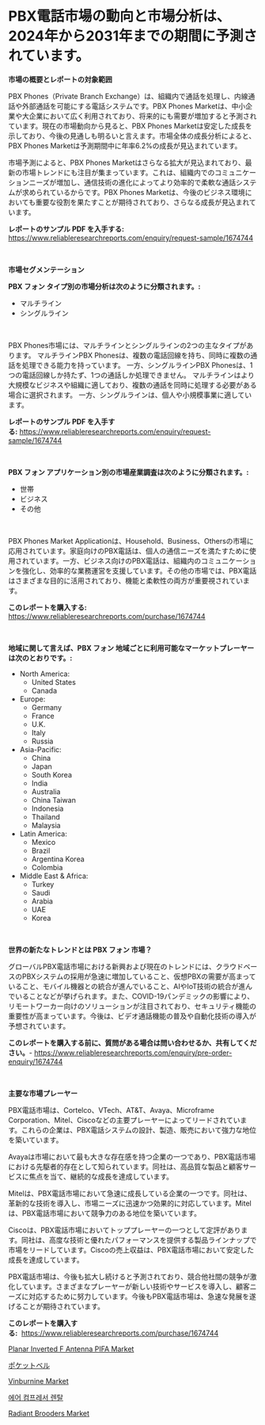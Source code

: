 <p><h1>PBX電話市場の動向と市場分析は、2024年から2031年までの期間に予測されています。</h1></p><p><strong>市場の概要とレポートの対象範囲</strong></p>
<p><p>PBX Phones（Private Branch Exchange）は、組織内で通話を処理し、内線通話や外部通話を可能にする電話システムです。PBX Phones Marketは、中小企業や大企業において広く利用されており、将来的にも需要が増加すると予測されています。現在の市場動向から見ると、PBX Phones Marketは安定した成長を示しており、今後の見通しも明るいと言えます。市場全体の成長分析によると、PBX Phones Marketは予測期間中に年率6.2%の成長が見込まれています。</p><p>市場予測によると、PBX Phones Marketはさらなる拡大が見込まれており、最新の市場トレンドにも注目が集まっています。これは、組織内でのコミュニケーションニーズが増加し、通信技術の進化によってより効率的で柔軟な通話システムが求められているからです。PBX Phones Marketは、今後のビジネス環境においても重要な役割を果たすことが期待されており、さらなる成長が見込まれています。</p></p>
<p><strong>レポートのサンプル PDF を入手する:</strong> <a href="https://www.reliableresearchreports.com/enquiry/request-sample/1674744">https://www.reliableresearchreports.com/enquiry/request-sample/1674744</a></p>
<p>&nbsp;</p>
<p><strong>市場セグメンテーション</strong></p>
<p><strong>PBX フォン タイプ別の市場分析は次のように分類されます。:</strong></p>
<p><ul><li>マルチライン</li><li>シングルライン</li></ul></p>
<p>&nbsp;</p>
<p><p>PBX Phones市場には、マルチラインとシングルラインの2つの主なタイプがあります。 マルチラインPBX Phonesは、複数の電話回線を持ち、同時に複数の通話を処理できる能力を持っています。 一方、シングルラインPBX Phonesは、1つの電話回線しか持たず、1つの通話しか処理できません。 マルチラインはより大規模なビジネスや組織に適しており、複数の通話を同時に処理する必要がある場合に選択されます。 一方、シングルラインは、個人や小規模事業に適しています。</p></p>
<p><strong>レポートのサンプル PDF を入手する:</strong>&nbsp;<a href="https://www.reliableresearchreports.com/enquiry/request-sample/1674744">https://www.reliableresearchreports.com/enquiry/request-sample/1674744</a></p>
<p>&nbsp;</p>
<p><strong> PBX フォン アプリケーション別の市場産業調査は次のように分類されます。:</strong></p>
<p><ul><li>世帯</li><li>ビジネス</li><li>その他</li></ul></p>
<p>&nbsp;</p>
<p><p>PBX Phones Market Applicationは、Household、Business、Othersの市場に応用されています。家庭向けのPBX電話は、個人の通信ニーズを満たすために使用されています。一方、ビジネス向けのPBX電話は、組織内のコミュニケーションを強化し、効率的な業務運営を支援しています。その他の市場では、PBX電話はさまざまな目的に活用されており、機能と柔軟性の両方が重要視されています。</p></p>
<p><strong>このレポートを購入する:</strong>&nbsp; <a href="https://www.reliableresearchreports.com/purchase/1674744">https://www.reliableresearchreports.com/purchase/1674744</a></p>
<p>&nbsp;</p>
<p><strong>地域に関して言えば、PBX フォン 地域ごとに利用可能なマーケットプレーヤーは次のとおりです。:</strong></p>
<p><ul>
    <li>
        North America:
        <ul>
            <li>United States</li>
            <li>Canada</li>
        </ul>
    </li>
    <li>
        Europe:
        <ul>
            <li>Germany</li>
            <li>France</li>
            <li>U.K.</li>
            <li>Italy</li>
            <li>Russia</li>
        </ul>
    </li>
    <li>
        Asia-Pacific:
        <ul>
            <li>China</li>
            <li>Japan</li>
            <li>South Korea</li>
            <li>India</li>
            <li>Australia</li>
            <li>China Taiwan</li>
            <li>Indonesia</li>
            <li>Thailand</li>
            <li>Malaysia</li>
        </ul>
    </li>
    <li>
        Latin America:
        <ul>
            <li>Mexico</li>
            <li>Brazil</li>
            <li>Argentina Korea</li>
            <li>Colombia</li>
        </ul>
    </li>
    <li>
        Middle East & Africa:
        <ul>
            <li>Turkey</li>
            <li>Saudi</li>
            <li>Arabia</li>
            <li>UAE</li>
            <li>Korea</li>
        </ul>
    </li>
    </ul></p>
<p>&nbsp;</p>
<p><strong>世界の新たなトレンドとは PBX フォン 市場？</strong></p>
<p><p>グローバルPBX電話市場における新興および現在のトレンドには、クラウドベースのPBXシステムの採用が急速に増加していること、仮想PBXの需要が高まっていること、モバイル機器との統合が進んでいること、AIやIoT技術の統合が進んでいることなどが挙げられます。また、COVID-19パンデミックの影響により、リモートワーカー向けのソリューションが注目されており、セキュリティ機能の重要性が高まっています。今後は、ビデオ通話機能の普及や自動化技術の導入が予想されています。</p></p>
<p><strong>このレポートを購入する前に、質問がある場合は問い合わせるか、共有してください。</strong>- <a href="https://www.reliableresearchreports.com/enquiry/pre-order-enquiry/1674744">https://www.reliableresearchreports.com/enquiry/pre-order-enquiry/1674744</a></p>
<p>&nbsp;</p>
<p><strong>主要な市場プレーヤー</strong></p>
<p><p>PBX電話市場は、Cortelco、VTech、AT&T、Avaya、Microframe Corporation、Mitel、Ciscoなどの主要プレーヤーによってリードされています。これらの企業は、PBX電話システムの設計、製造、販売において強力な地位を築いています。</p><p>Avayaは市場において最も大きな存在感を持つ企業の一つであり、PBX電話市場における先駆者的存在として知られています。同社は、高品質な製品と顧客サービスに焦点を当て、継続的な成長を達成しています。</p><p>Mitelは、PBX電話市場において急速に成長している企業の一つです。同社は、革新的な技術を導入し、市場ニーズに迅速かつ効果的に対応しています。Mitelは、PBX電話市場において競争力のある地位を築いています。</p><p>Ciscoは、PBX電話市場においてトッププレーヤーの一つとして定評があります。同社は、高度な技術と優れたパフォーマンスを提供する製品ラインナップで市場をリードしています。Ciscoの売上収益は、PBX電話市場において安定した成長を達成しています。</p><p>PBX電話市場は、今後も拡大し続けると予測されており、競合他社間の競争が激化しています。さまざまなプレーヤーが新しい技術やサービスを導入し、顧客ニーズに対応するために努力しています。今後もPBX電話市場は、急速な発展を遂げることが期待されています。</p></p>
<p><strong>このレポートを購入する:</strong>&nbsp;&nbsp;<a href="https://www.reliableresearchreports.com/purchase/1674744">https://www.reliableresearchreports.com/purchase/1674744</a></p>
<p><p><a href="https://github.com/mauripalmi/Market-Research-Report-List-2/blob/main/planar-inverted-f-antenna-pifa-market.md">Planar Inverted F Antenna PIFA Market</a></p><p><a href="https://github.com/DonaldShaw1965/Market-Research-Report-List-1/blob/main/879798811405.md">ポケットベル</a></p><p><a href="https://sudsy-motorcycle-bbc.notion.site/Vinburnine-Market-Research-Report-Unlocks-Analysis-on-the-Market-Financial-Status-Market-Size-and--023cc897b02b401dadae2adf4b6f0dc0">Vinburnine Market</a></p><p><a href="https://medium.com/@kelvinfeenrey98677/%EA%B3%B5%EA%B8%B0-%EC%95%95%EC%B6%95%EA%B8%B0-%EB%A0%8C%ED%83%88-%EC%8B%9C%EC%9E%A5-%EC%A7%80%ED%91%9C-%ED%95%B4%EC%84%9D-%EC%8B%9C%EC%9E%A5-%EC%A0%90%EC%9C%A0%EC%9C%A8-%ED%8A%B8%EB%A0%8C%EB%93%9C-%EB%B0%8F-%EC%84%B1%EC%9E%A5-%ED%8C%A8%ED%84%B4-b4413bb8897d">에어 컴프레서 렌탈</a></p><p><a href="https://view.publitas.com/reportprime-1/radiant-brooders-market-with-the-goal-of-estimating-the-market-size-and-future-growth-potential-of-various-market-segments-based-on-component-applications-end-user-and-region/">Radiant Brooders Market</a></p></p>